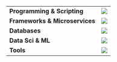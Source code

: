<div align="center">
<table style="border: none">
    <tr style="border: none">
        <td style="border: none"> <b>Programming & Scripting</b> </td>
        <td align="center">
            <img src="https://skillicons.dev/icons?i=cs,lua,c,cpp,python,go,bash,java,r">
        </td>
    </tr>
    <tr>
        <td> <b>Frameworks & Microservices</b> </td>
        <td align="center">
            <img src="https://go-skill-icons.vercel.app/api/icons?i=django,flask,fastapi,kafka,rabbitmq">
        </td>
    </tr>
    <tr>
        <td> <b>Databases</b> </td>
        <td align="center">
            <img src="https://skillicons.dev/icons?i=mysql,postgres,mongodb,redis,elasticsearch,sqlite">
        </td>
    </tr>
    <tr>
        <td> <b>Data Sci & ML</b> </td>
        <td align="center">
            <img src="https://go-skill-icons.vercel.app/api/icons?i=pandas,scipy,numpy,pytorch,sklearn,tensorflow">
        </td>
    </tr>
    <tr>
        <td> <b>Tools</b> </td>
        <td align="center">
            <img src="https://skillicons.dev/icons?i=arch,docker,git,postman,githubactions,gcp">
        </td>
    </tr>
</table>
</div>

<!---
SinghaniaV/SinghaniaV is a ✨ special ✨ repository because its `README.md` (this file) appears on your GitHub profile.
You can click the Preview link to take a look at your changes.
--->
